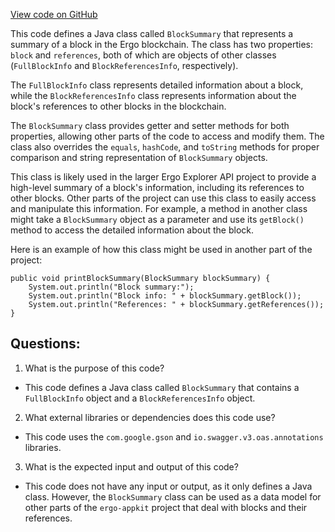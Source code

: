 [View code on GitHub](https://github.com/ergoplatform/ergo-appkit/java-client-generated/src/main/java/org/ergoplatform/explorer/client/model/BlockSummary.java)

This code defines a Java class called `BlockSummary` that represents a summary of a block in the Ergo blockchain. The class has two properties: `block` and `references`, both of which are objects of other classes (`FullBlockInfo` and `BlockReferencesInfo`, respectively). 

The `FullBlockInfo` class represents detailed information about a block, while the `BlockReferencesInfo` class represents information about the block's references to other blocks in the blockchain. 

The `BlockSummary` class provides getter and setter methods for both properties, allowing other parts of the code to access and modify them. The class also overrides the `equals`, `hashCode`, and `toString` methods for proper comparison and string representation of `BlockSummary` objects.

This class is likely used in the larger Ergo Explorer API project to provide a high-level summary of a block's information, including its references to other blocks. Other parts of the project can use this class to easily access and manipulate this information. For example, a method in another class might take a `BlockSummary` object as a parameter and use its `getBlock()` method to access the detailed information about the block. 

Here is an example of how this class might be used in another part of the project:

```
public void printBlockSummary(BlockSummary blockSummary) {
    System.out.println("Block summary:");
    System.out.println("Block info: " + blockSummary.getBlock());
    System.out.println("References: " + blockSummary.getReferences());
}
```
## Questions: 
 1. What is the purpose of this code?
- This code defines a Java class called `BlockSummary` that contains a `FullBlockInfo` object and a `BlockReferencesInfo` object.

2. What external libraries or dependencies does this code use?
- This code uses the `com.google.gson` and `io.swagger.v3.oas.annotations` libraries.

3. What is the expected input and output of this code?
- This code does not have any input or output, as it only defines a Java class. However, the `BlockSummary` class can be used as a data model for other parts of the `ergo-appkit` project that deal with blocks and their references.